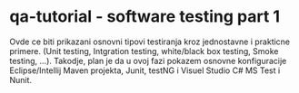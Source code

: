 # qa-tutorial - software testing part 1

Ovde ce biti prikazani osnovni tipovi testiranja kroz jednostavne i prakticne primere. (Unit testing, Intgration testing, white/black box testing, Smoke testing,  ...). Takodje, plan je da u ovoj fazi pokazem osnovne konfiguracije Eclipse/Intellij Maven projekta, Junit, testNG i Visuel Studio C# MS Test i Nunit.
